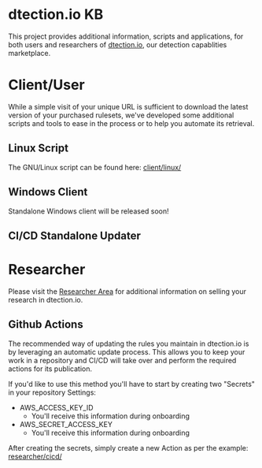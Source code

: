 # dtection.io KB

This project provides additional information, scripts and applications, for both users and researchers of [dtection.io](https://dtection.io), our detection capablities marketplace.

# Client/User

While a simple visit of your unique URL is sufficient to download the latest version of your purchased rulesets, we've developed some additional scripts and tools to ease in the process or to help you automate its retrieval.

## Linux Script

The GNU/Linux script can be found here: [client/linux/](./client/linux)

## Windows Client
Standalone Windows client will be released soon!

## CI/CD Standalone Updater

# Researcher

Please visit the [Researcher Area](https://dtection.io/developers) for additional information on selling your research in dtection.io.

## Github Actions

The recommended way of updating the rules you maintain in dtection.io is by leveraging an automatic update process. This allows you to keep your work in a repository and CI/CD will take over and perform the required actions for its publication. 

If you'd like to use this method you'll have to start by creating two "Secrets" in your repository Settings:

- AWS_ACCESS_KEY_ID
  - You'll receive this information during onboarding
- AWS_SECRET_ACCESS_KEY
  - You'll receive this information during onboarding

After creating the secrets, simply create a new Action as per the example: [researcher/cicd/](./researcher/cicd/)
